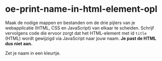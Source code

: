 # oe-print-name-in-html-element-opl

Maak de nodige mappen en bestanden om de drie pijlers van je webapplicatie (HTML, CSS en JavaScript) van elkaar te scheiden.
Schrijf vervolgens code die ervoor zorgt dat het HTML-element met id `title` (HTML) wordt gewijzigd via JavaScript naar jouw naam. **Je past de HTML dus niet aan.**

Zet je naam in een kleurtje.
